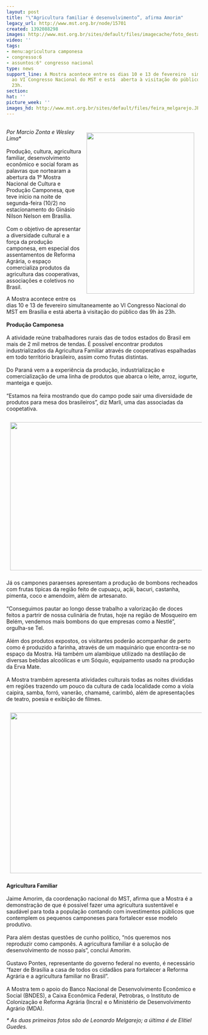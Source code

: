 ```yaml
---
layout: post
title: "\"Agricultura familiar é desenvolvimento”, afirma Amorim"
legacy_url: http://www.mst.org.br/node/15701
created: 1392088298
images: http://www.mst.org.br/sites/default/files/imagecache/foto_destaque/feira_melgarejo.JPG
video: ''
tags:
- menu:agricultura camponesa
- congresso:6
- assuntos:6° congresso nacional
type: news
support_line: A Mostra acontece entre os dias 10 e 13 de fevereiro  simultaneamente
  ao VI Congresso Nacional do MST e está  aberta à visitação do público das 9h às
  23h.
section: 
hat: ''
picture_week: ''
images_hd: http://www.mst.org.br/sites/default/files/feira_melgarejo.JPG
---
```

<p><br><em><img src="http://www.mst.org.br/sites/default/files/producao_melgarejo.JPG" alt="" align="right" height="424" hspace="10" vspace="10" width="283">Por Marcio Zonta e Wesley Lima</em>*<br><br>Produção, cultura, agricultura familiar, desenvolvimento econômico e social foram as palavras que nortearam a abertura da 1º Mostra Nacional de Cultura e Produção Camponesa, que teve inicio na noite de segunda-feira (10/2) no estacionamento do Ginásio Nilson Nelson em Brasília.<br><br>Com o objetivo de apresentar a diversidade cultural e a força da produção camponesa, em especial dos assentamentos de Reforma Agrária, o espaço comercializa produtos da agricultura das cooperativas, associações e coletivos no Brasil.</p><p>A Mostra acontece entre os dias 10 e 13 de fevereiro  simultaneamente ao VI Congresso Nacional do MST em Brasília e está  aberta à visitação do público das 9h às 23h.<br><br><strong>Produção Camponesa</strong><br><br>A atividade reúne trabalhadores rurais das de todos estados do Brasil em mais de 2 mil metros de tendas. É possível encontrar produtos industrializados da Agricultura Familiar através de cooperativas espalhadas em todo território brasileiro, assim como frutas distintas.<br><br>Do Paraná vem a a experiência da produção, industrialização e comercialização de uma linha de produtos que abarca o leite, arroz, iogurte, manteiga e queijo.<br><br>“Estamos na feira mostrando que do campo pode sair uma diversidade de produtos para mesa dos brasileiros”, diz Marli, uma das associadas da coopetativa.<br><br><img src="http://www.mst.org.br/sites/default/files/feira_melgarejo_0.JPG" alt="" align="middle" height="390" hspace="10" vspace="10" width="587"></p><p>Já os campones paraenses apresentam a produção de bombons recheados com frutas tipicas da região feito de cupuaçu, açãi, bacuri, castanha, pimenta, coco e amendoim, além de artesanato.<br><br>“Conseguimos pautar ao longo desse trabalho a valorização de doces feitos a partrir de nossa culinária de frutas, hoje na região de Mosqueiro em Belém, vendemos mais bombons do que empresas como a Nestlé”, orgulha-se Tel.<br><br>Além dos produtos expostos, os visitantes poderão acompanhar de perto como é produzido a farinha, através de um maquinário que encontra-se no espaço da Mostra. Há também um alambique utilizado na destilação de diversas bebidas alcoólicas e um Sóquio, equipamento usado na produção da Erva Mate.<br><br>A Mostra trambém apresenta atividades culturais todas as noites divididas em regiões trazendo um pouco da cultura de cada localidade como a viola caipira, samba, forró, vanerão, chamamé, carimbó, além de apresentações de teatro, poesia e exibição de filmes.<br><br><img src="http://www.mst.org.br/sites/default/files/feira_elltiel.JPG" alt="" align="middle" height="423" hspace="10" vspace="10" width="633"></p><p><strong>Agricultura Familiar</strong><br><br>Jaime Amorim, da coordenação nacional do MST, afirma que a Mostra é a demonstração de que é possível fazer uma agricultura sustentável e saudável para toda a população contando com investimentos públicos que contemplem os pequenos camponeses para fortalecer esse modelo produtivo.<br><br>Para além destas questões de cunho político, “nós queremos nos reproduzir como camponês. A agricultura familiar é a solução de desenvolvimento de nosso país”, conclui Amorim.<br><br>Gustavo Pontes, representante do governo federal no evento, é necessário “fazer de Brasília a casa de todos os cidadãos para fortalecer a Reforma Agrária e a agricultura familiar no Brasil”.<br><br>A Mostra tem o apoio do Banco Nacional de Desenvolvimento Econômico e  Social (BNDES), a Caixa Econômica Federal, Petrobras, o Instituto de  Colonização e Reforma Agrária (Incra) e o Ministério de Desenvolvimento  Agrário (MDA).</p><p><em>* As duas primeiras fotos são de Leonardo Melgarejo; a última é de Elitiel Guedes.</em></p>
